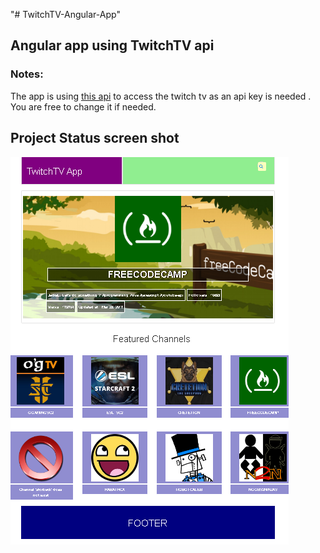 "# TwitchTV-Angular-App"

## Angular app using TwitchTV api
### Notes:
The app is using <a href='https://wind-bow.glitch.me/' target='blank_'>this api</a> to access the twitch tv as an api key is needed . You are free to change it if needed.

## Project Status screen shot
<img src="app/img/project-status.png" alt="TwitchTV Screen Shot" title="Taken : 28-3-2017 12:38 mm" />
